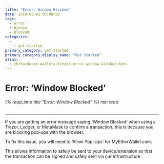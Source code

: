 ```yaml
---
title: "Error: Window Blocked"
date: 2018-06-01 00:08:00
tags:
  - error
  - Window
  - Blocked
categories:
  - 
    - get-started
primary_category: get-started
primary_category_display_name: "Get Started"
alias:
  - zh/hardware-wallets/trezor-error-window-blocked.html
---
```


# **Error: ‘Window Blocked’**

###### {% read_time title "Error: Window Blocked" %} min read

* * *

If you are getting an error message saying ‘Window Blocked’ when using a Trezor, Ledger, or MetaMask to confirm a transaction, this is because you are blocking pop-ups with the browser.

To fix this issue, you will need to ‘Allow Pop-Ups’ for MyEtherWallet.com.

This allows information to safely be sent to your device/extension so that the transaction can be signed and safely sent via our infrastructure.

